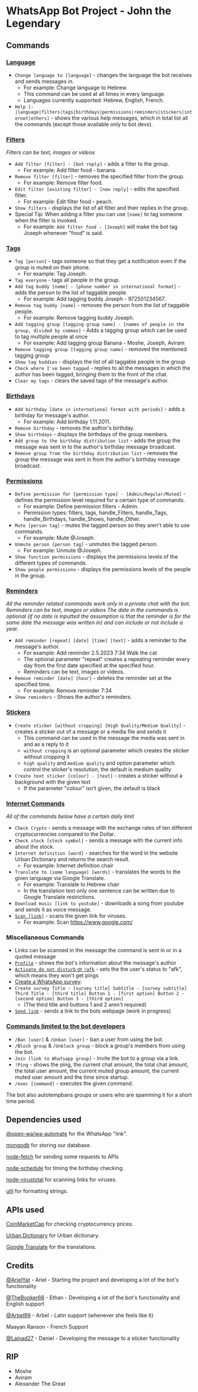 # WhatsApp Bot Project - John the Legendary

## Commands

### [Language](ModulesDatabase/HandleLanguage.ts)

- `Change language to [language]` - changes the language the bot receives and sends messages in.
  - For example: Change language to Hebrew.
  - This command can be used at all times in every language.
  - Languages currently supported: Hebrew, English, French.
- `Help [-|language|filters|tags|birthdays|permissions|reminders|stickers|internet|others]` - shows the various help
  messages, which in total list all the commands (except those available only to bot devs).

### [Filters](ModulesDatabase/HandleFilters.ts)

_Filters can be text, images or videos_

- `Add filter [filter] - [bot reply]` - adds a filter to the group.
  - For example: Add filter food - banana.
- `Remove filter [filter]` - removes the specified filter from the group.
  - For example: Remove filter food.
- `Edit filter [existing filter] - [new reply]` - edits the specified filter.
  - For example: Edit filter food - peach.
- `Show filters` - displays the list of all filter and their replies in the group.
- Special Tip: When adding a filter you can use `[name]` to tag someone when the filter is invoked.
  - For example: `Add filter food - [Joseph]` will make the bot tag Joseph whenever "food" is said.

### [Tags](ModulesDatabase/HandleTags.ts)

- `Tag [person]` - tags someone so that they get a notification even if the group is muted on their phone.
  - For example: Tag Joseph.
- `Tag everyone` - tags all people in the group.
- `Add tag buddy [name] - [phone number in international format]` - adds the person to the list of taggable people.
  - For example: Add tagging buddy Joseph - 972501234567.
- `Remove tag buddy [name]` - removes the person from the list of taggable people.
  - For example: Remove tagging buddy Joseph.
- `Add tagging group [tagging group name] - [names of people in the group, divided by commas]` - Adds a tagging group
  which can be used to tag multiple people at once
  - For example: Add tagging group Banana - Moshe, Joseph, Aviram
- `Remove tagging group [tagging group name]` - removed the mentioned tagging group
- `Show tag buddies` - displays the list of all taggable people in the group
- `Check where I've been tagged` - replies to all the messages in which the author has been tagged, bringing them to the
  front of the chat.
- `Clear my tags` - clears the saved tags of the message's author.

### [Birthdays](ModulesDatabase/HandleBirthdays.ts)

- `Add birthday [date in international format with periods]` - adds a birthday for message's author.
  - For example: Add birthday 1.11.2011.
- `Remove birthday` - removes the author's birthday.
- `Show birthdays` - displays the birthdays of the group members.
- `Add group to the birthday distribution list` - adds the group the message was sent in to the author's birthday
  message broadcast.
- `Remove group from the birthday distribution list` - removes the group the message was sent in from the author's
  birthday message broadcast.

### [Permissions](ModulesDatabase/HandlePermissions.ts)

- `Define permission for [permission type] - [Admin/Regular/Muted]` - defines the permission level required for a
  certain type of commands.
  - For example: Define permission filters - Admin.
  - Permission types: filters, tags, handle_Filters, handle_Tags, handle_Birthdays, handle_Shows, handle_Other.
- `Mute [person tag]` - mutes the tagged person so they aren't able to use commands.
  - For example: Mute @Joseph.
- `Unmute person [person tag]` - unmutes the tagged person.
  - For example: Unmute @Joseph.
- `Show function permissions` - displays the permissions levels of the different types of commands.
- `Show people permissions` - displays the permissions levels of the people in the group.

### [Reminders](ModulesDatabase/HandleReminders.ts)

_All the reminder related commands work only in a private chat with the bot. Reminders can be text, images or videos The
date in the commands is optional (if no date is inputted the assumption is that the reminder is for the same date the
message was written in) and can include or not include a year._

- `Add reminder [repeat] [date] [time] [text]` - adds a reminder to the message's author.
  - For example: Add reminder 2.5.2023 7:34 Walk the cat
  - The optional parameter "repeat" creates a repeating reminder every day from the first date specified at the
    specified hour.
  - Reminders can be text, images or videos.
- `Remove reminder [date] [hour]` - deletes the reminder set at the specified time.
  - For example: Remove reminder 7:34
- `Show reminders` - Shows the author's reminders.

### [Stickers](ModulesImmediate/HandleStickers.ts)

- `Create sticker [without cropping] [High Quality/Medium Quality]` - creates a sticker out of a message or a media file
  and sends it
  - This command can be used in the message the media was sent in and as a reply to it
  - `without cropping` is an optional parameter which creates the sticker without cropping it
  - `high quality` and `medium quality` and option parameter which control the sticker's resolution; the default is
    medium quality
- `Create text sticker [colour] - [text]` - creates a sticker without a background with the given text
  - If the parameter "colour" isn't given, the default is black

### [Internet Commands](ModulesImmediate/HandleAPIs.ts)

_All of the commands below have a certain daily limit_

- `Check Crypto` - sends a message with the exchange rates of ten different cryptocurrencies compared to the Dollar.
- `Check stock [stock symbol]` - sends a message with the current info about the stock.
- `Internet definition [word]` - searches for the word in the website Urban Dictionary and returns the search result.
  - For example: Internet definition chair
- `Translate to [some language] [words]` - translates the words to the given language via Google Translate.
  - For example: Translate to Hebrew chair
  - In the translation text only one sentence can be written due to Google Translate restrictions.
- `Download music [link to youtube]` - downloads a song from youtube and sends it as voice message.
- [`Scan [link]`](ModulesImmediate/HandleURLs.ts) - scans the given link for viruses.
  - For example: Scan https://www.google.com/

### Miscellaneous Commands

- Links can be scanned in the message the command is sent in or in a quoted message
- [`Profile`](ModulesImmediate/HandleUserStats.ts) - shows the bot's information about the message's author
- [`Activate do not disturb` or `!afk`](ModulesDatabase/HandleAFK.ts) - sets the the user's status to "afk", which means
  they won't get pings
- [Create a WhatsApp survey](ModulesImmediate/HandleSurveys.ts):
- `Create survey Title - [survey title]
  Subtitle - [survey subtitle]
  Third Title - [third title]
  Button 1 - [first option]
  Button 2 - [second option]
  Button 3 - [third option]`
  - (The third title and buttons 1 and 2 aren't required)
- [`Send link`](ModuleWebsite/HandleWebsite.ts) - sends a link to the bots webpage (work in progress)

<!--
### [Deletion from the database](ModulesDatabase/HandleDB.ts)

- `Delete this group from the database` - deletes all of the group's information from the database.
- `Delete me from the database` - deletes all of the author's information from the database.

**Use these commands with caution, their effects are irreversible**
-->

### [Commands limited to the bot developers](ModulesDatabase/HandleAdminFunctions.ts)

- `/Ban [user]` & `/Unban [user]` - ban a user from using the bot.
- `/Block group` & `/Unblock group` - block a group's members from using the bot.
- `Join [link to Whatsapp group]` - Invite the bot to a group via a link.
- `!Ping` - shows the ping, the current chat amount, the total chat amount, the total user amount, the current muted
  group amount, the current muted user amount and the time since startup.
- `/exec [command]` - executes the given command.

The bot also autotempbans groups or users who are spamming it for a short time period.

## Dependencies used

[@open-wa/wa-automate](https://www.npmjs.com/package/@open-wa/wa-automate) for the WhatsApp "link".

[mongodb](https://www.npmjs.com/package/mongodb) for storing our database.

[node-fetch](https://www.npmjs.com/package/node-fetch) for sending some requests to APIs

[node-schedule](https://www.npmjs.com/package/node-schedule) for timing the birthday checking.

[node-virustotal](https://www.npmjs.com/package/node-virustotal) for scanning links for viruses.

[util](https://www.npmjs.com/package/util) for formatting strings.

## APIs used

[CoinMarketCap](https://pro-api.coinmarketcap.com/v1/cryptocurrency/listings/latest) for checking cryptocurrency prices.

[Urban Dictionary](https://api.urbandictionary.com/v0/define?term=) for Urban dictionary.

[Google Translate](https://translate.googleapis.com/translate_a/single?client=gtx&sl=auto&tl=en&dt=t&q=query) for the
translations.

## Credits

[@ArielYat](https://github.com/ArielYat) - Ariel - Starting the project and developing a lot of the bot's functionality

[@TheBooker66](https://github.com/TheBooker66) - Ethan - Developing a lot of the bot's functionality and English support

[@Arbel99](https://github.com/Arbel99) - Arbel - Latin support (whenever she feels like it)

Maayan Ranson - French Support

[@Lainad27](https://github.com/Lainad27) - Daniel - Developing the message to a sticker functionality

## RIP

- Moshe
- Aviram
- Alexander The Great